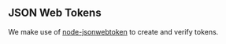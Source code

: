 ## JSON Web Tokens

We make use of [node-jsonwebtoken](https://github.com/auth0/node-jsonwebtoken) to create and verify tokens.